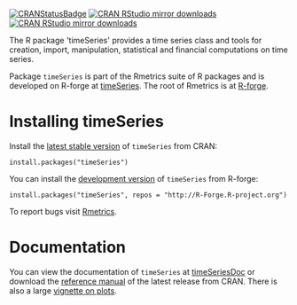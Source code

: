<!-- badges: start -->
[![CRANStatusBadge](http://www.r-pkg.org/badges/version/timeSeries)](https://cran.r-project.org/package=timeSeries)
[![CRAN RStudio mirror downloads](https://cranlogs.r-pkg.org/badges/timeSeries)](https://www.r-pkg.org/pkg/timeSeries)
[![CRAN RStudio mirror downloads](https://cranlogs.r-pkg.org/badges/grand-total/timeSeries?color=blue)](https://r-pkg.org/pkg/timeSeries)
<!-- badges: end -->

The R package 'timeSeries' provides a time series class and tools for creation, import,
manipulation, statistical and financial computations on time series.

Package `timeSeries` is part of the Rmetrics suite of R packages and is developed on R-forge at
[timeSeries](https://r-forge.r-project.org/scm/viewvc.php/pkg/timeSeries/?root=rmetrics).
The root of Rmetrics is at [R-forge](https://r-forge.r-project.org/projects/rmetrics).


# Installing timeSeries


Install the [latest stable version](https://cran.r-project.org/package=timeSeries) of
`timeSeries` from CRAN:

    install.packages("timeSeries")


You can install the
[development version](https://r-forge.r-project.org/scm/viewvc.php/pkg/timeSeries/?root=rmetrics)
of `timeSeries` from R-forge:

    install.packages("timeSeries", repos = "http://R-Forge.R-project.org")

To report bugs visit [Rmetrics](https://r-forge.r-project.org/projects/rmetrics/).

# Documentation

You can view the documentation of `timeSeries` at
[timeSeriesDoc](https://geobosh.github.io/timeSeriesDoc/)
or download the
[reference manual](https://cran.r-project.org/package=timeSeries/timeSeries.pdf)
of the latest release from CRAN. There is also a large
[vignette on plots](https://cran.r-project.org/package=timeSeries/vignettes/timeSeriesPlot.pdf).
